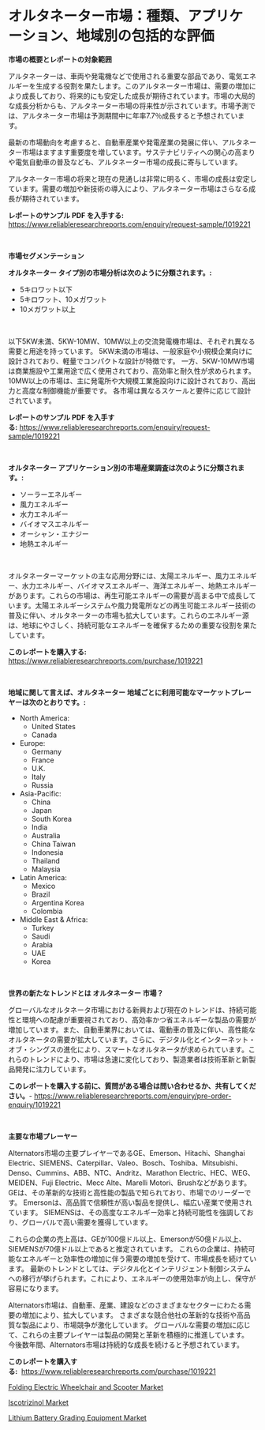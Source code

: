 <p><h1>オルタネーター市場：種類、アプリケーション、地域別の包括的な評価</h1></p><p><strong>市場の概要とレポートの対象範囲</strong></p>
<p><p>アルタネーターは、車両や発電機などで使用される重要な部品であり、電気エネルギーを生成する役割を果たします。このアルタネーター市場は、需要の増加により成長しており、将来的にも安定した成長が期待されています。市場の大局的な成長分析からも、アルタネーター市場の将来性が示されています。市場予測では、アルタネーター市場は予測期間中に年率7.7％成長すると予想されています。</p><p>最新の市場動向を考慮すると、自動車産業や発電産業の発展に伴い、アルタネーター市場はますます重要度を増しています。サステナビリティへの関心の高まりや電気自動車の普及なども、アルタネーター市場の成長に寄与しています。</p><p>アルタネーター市場の将来と現在の見通しは非常に明るく、市場の成長は安定しています。需要の増加や新技術の導入により、アルタネーター市場はさらなる成長が期待されています。</p></p>
<p><strong>レポートのサンプル PDF を入手する:</strong> <a href="https://www.reliableresearchreports.com/enquiry/request-sample/1019221">https://www.reliableresearchreports.com/enquiry/request-sample/1019221</a></p>
<p>&nbsp;</p>
<p><strong>市場セグメンテーション</strong></p>
<p><strong>オルタネーター タイプ別の市場分析は次のように分類されます。:</strong></p>
<p><ul><li>5キロワット以下</li><li>5キロワット、10メガワット</li><li>10メガワット以上</li></ul></p>
<p>&nbsp;</p>
<p><p>以下5KW未満、5KW-10MW、10MW以上の交流発電機市場は、それぞれ異なる需要と用途を持っています。 5KW未満の市場は、一般家庭や小規模企業向けに設計されており、軽量でコンパクトな設計が特徴です。 一方、5KW-10MW市場は商業施設や工業用途で広く使用されており、高効率と耐久性が求められます。 10MW以上の市場は、主に発電所や大規模工業施設向けに設計されており、高出力と高度な制御機能が重要です。 各市場は異なるスケールと要件に応じて設計されています。</p></p>
<p><strong>レポートのサンプル PDF を入手する:</strong>&nbsp;<a href="https://www.reliableresearchreports.com/enquiry/request-sample/1019221">https://www.reliableresearchreports.com/enquiry/request-sample/1019221</a></p>
<p>&nbsp;</p>
<p><strong> オルタネーター アプリケーション別の市場産業調査は次のように分類されます。:</strong></p>
<p><ul><li>ソーラーエネルギー</li><li>風力エネルギー</li><li>水力エネルギー</li><li>バイオマスエネルギー</li><li>オーシャン・エナジー</li><li>地熱エネルギー</li></ul></p>
<p>&nbsp;</p>
<p><p>オルタネーターマーケットの主な応用分野には、太陽エネルギー、風力エネルギー、水力エネルギー、バイオマスエネルギー、海洋エネルギー、地熱エネルギーがあります。これらの市場は、再生可能エネルギーの需要が高まる中で成長しています。太陽エネルギーシステムや風力発電所などの再生可能エネルギー技術の普及に伴い、オルタネーターの市場も拡大しています。これらのエネルギー源は、地球にやさしく、持続可能なエネルギーを確保するための重要な役割を果たしています。</p></p>
<p><strong>このレポートを購入する:</strong>&nbsp; <a href="https://www.reliableresearchreports.com/purchase/1019221">https://www.reliableresearchreports.com/purchase/1019221</a></p>
<p>&nbsp;</p>
<p><strong>地域に関して言えば、オルタネーター 地域ごとに利用可能なマーケットプレーヤーは次のとおりです。:</strong></p>
<p><ul>
    <li>
        North America:
        <ul>
            <li>United States</li>
            <li>Canada</li>
        </ul>
    </li>
    <li>
        Europe:
        <ul>
            <li>Germany</li>
            <li>France</li>
            <li>U.K.</li>
            <li>Italy</li>
            <li>Russia</li>
        </ul>
    </li>
    <li>
        Asia-Pacific:
        <ul>
            <li>China</li>
            <li>Japan</li>
            <li>South Korea</li>
            <li>India</li>
            <li>Australia</li>
            <li>China Taiwan</li>
            <li>Indonesia</li>
            <li>Thailand</li>
            <li>Malaysia</li>
        </ul>
    </li>
    <li>
        Latin America:
        <ul>
            <li>Mexico</li>
            <li>Brazil</li>
            <li>Argentina Korea</li>
            <li>Colombia</li>
        </ul>
    </li>
    <li>
        Middle East & Africa:
        <ul>
            <li>Turkey</li>
            <li>Saudi</li>
            <li>Arabia</li>
            <li>UAE</li>
            <li>Korea</li>
        </ul>
    </li>
    </ul></p>
<p>&nbsp;</p>
<p><strong>世界の新たなトレンドとは オルタネーター 市場？</strong></p>
<p><p>グローバルなオルタネータ市場における新興および現在のトレンドは、持続可能性と環境への配慮が重要視されており、高効率かつ省エネルギーな製品の需要が増加しています。また、自動車業界においては、電動車の普及に伴い、高性能なオルタネータの需要が拡大しています。さらに、デジタル化とインターネット・オブ・シングスの進化により、スマートなオルタネータが求められています。これらのトレンドにより、市場は急速に変化しており、製造業者は技術革新と新製品開発に注力しています。</p></p>
<p><strong>このレポートを購入する前に、質問がある場合は問い合わせるか、共有してください。</strong>- <a href="https://www.reliableresearchreports.com/enquiry/pre-order-enquiry/1019221">https://www.reliableresearchreports.com/enquiry/pre-order-enquiry/1019221</a></p>
<p>&nbsp;</p>
<p><strong>主要な市場プレーヤー</strong></p>
<p><p>Alternators市場の主要プレイヤーであるGE、Emerson、Hitachi、Shanghai Electric、SIEMENS、Caterpillar、Valeo、Bosch、Toshiba、Mitsubishi、Denso、Cummins、ABB、NTC、Andritz、Marathon Electric、HEC、WEG、MEIDEN、Fuji Electric、Mecc Alte、Marelli Motori、Brushなどがあります。 GEは、その革新的な技術と高性能の製品で知られており、市場でのリーダーです。 Emersonは、高品質で信頼性が高い製品を提供し、幅広い産業で使用されています。 SIEMENSは、その高度なエネルギー効率と持続可能性を強調しており、グローバルで高い需要を獲得しています。</p><p>これらの企業の売上高は、GEが100億ドル以上、Emersonが50億ドル以上、SIEMENSが70億ドル以上であると推定されています。 これらの企業は、持続可能なエネルギーと効率性の増加に伴う需要の増加を受けて、市場成長を続けています。 最新のトレンドとしては、デジタル化とインテリジェント制御システムへの移行が挙げられます。これにより、エネルギーの使用効率が向上し、保守が容易になります。</p><p>Alternators市場は、自動車、産業、建設などのさまざまなセクターにわたる需要の増加により、拡大しています。 さまざまな競合他社の革新的な技術や高品質な製品により、市場競争が激化しています。 グローバルな需要の増加に応じて、これらの主要プレイヤーは製品の開発と革新を積極的に推進しています。 今後数年間、Alternators市場は持続的な成長を続けると予想されています。</p></p>
<p><strong>このレポートを購入する:</strong>&nbsp;&nbsp;<a href="https://www.reliableresearchreports.com/purchase/1019221">https://www.reliableresearchreports.com/purchase/1019221</a></p>
<p><p><a href="https://view.publitas.com/reportprime-1/folding-electric-wheelchair-and-scooter-market-size-global-industry-overview-market-segmentation-and-forecast-2023-to-2030/">Folding Electric Wheelchair and Scooter Market</a></p><p><a href="https://github.com/Angelnienowdseej3e45z3p8c/Market-Research-Report-List-1/blob/main/iscotrizinol-market.md">Iscotrizinol Market</a></p><p><a href="https://view.publitas.com/reportprime-1/lithium-battery-grading-equipment-market-size-market-share-and-global-market-analysis-report-2023-2030/">Lithium Battery Grading Equipment Market</a></p></p>